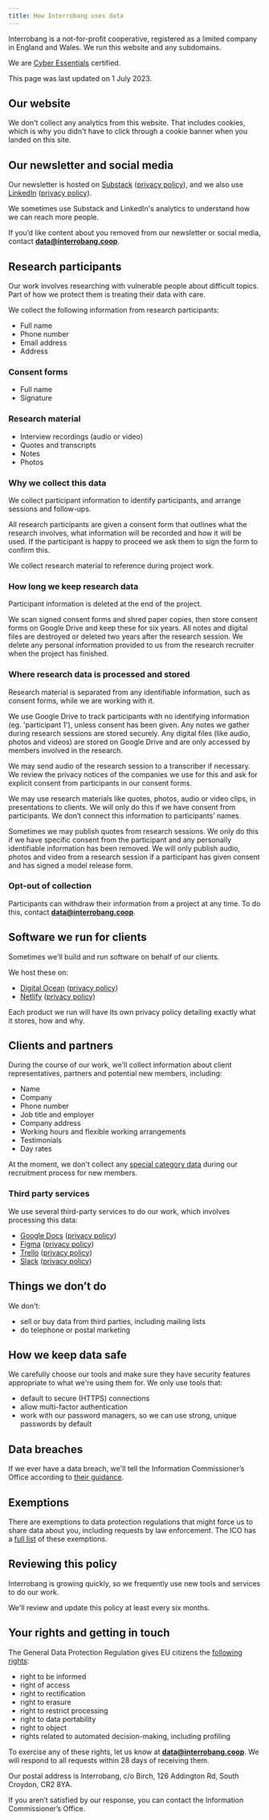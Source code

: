 ```yaml
---
title: How Interrobang uses data
---
```


Interrobang is a not-for-profit cooperative, registered as a limited company in England and Wales. We run this website and any subdomains.

We are [Cyber Essentials](https://iasme.co.uk/cyber-essentials/ncsc-certificate-search/) certified.

This page was last updated on 1 July 2023.

## Our website

We don't collect any analytics from this website. That includes cookies, which is why you didn't have to click through a cookie banner when you landed on this site.

## Our newsletter and social media

Our newsletter is hosted on [Substack](https://substack.com) ([privacy policy](https://substack.com/privacy)), and we also use [LinkedIn](https://www.linkedin.com/legal/privacy-policy) ([privacy policy](https://www.linkedin.com/legal/privacy-policy)).

We sometimes use Substack and LinkedIn's analytics to understand how we can reach more people.

If you’d like content about you removed from our newsletter or social media, contact **data@interrobang.coop**.

## Research participants

Our work involves researching with vulnerable people about difficult topics. Part of how we protect them is treating their data with care.

We collect the following information from research participants:

- Full name
- Phone number
- Email address
- Address

### Consent forms

- Full name
- Signature

### Research material

- Interview recordings (audio or video)
- Quotes and transcripts
- Notes
- Photos

### Why we collect this data

We collect participant information to identify participants, and arrange sessions and follow-ups.

All research participants are given a consent form that outlines what the research involves, what information will be recorded and how it will be used. If the participant is happy to proceed we ask them to sign the form to confirm this.

We collect research material to reference during project work.

### How long we keep research data

Participant information is deleted at the end of the project.

We scan signed consent forms and shred paper copies, then store consent forms on Google Drive and keep these for six years. All notes and digital files are destroyed or deleted two years after the research session. We delete any personal information provided to us from the research recruiter when the project has finished.

### Where research data is processed and stored

Research material is separated from any identifiable information, such as consent forms, while we are working with it.

We use Google Drive to track participants with no identifying information (eg. 'participant 1'), unless consent has been given. Any notes we gather during research sessions are stored securely. Any digital files (like audio, photos and videos) are stored on Google Drive and are only accessed by members involved in the research.

We may send audio of the research session to a transcriber if necessary. We review the privacy notices of the companies we use for this and ask for explicit consent from participants in our consent forms.

We may use research materials like quotes, photos, audio or video clips, in presentations to clients. We will only do this if we have consent from participants. We don’t connect this information to participants’ names.

Sometimes we may publish quotes from research sessions. We only do this if we have specific consent from the participant and any personally identifiable information has been removed. We will only publish audio, photos and video from a research session if a participant has given consent and has signed a model release form.

### Opt-out of collection

Participants can withdraw their information from a project at any time. To do this, contact **data@interrobang.coop**.

## Software we run for clients

Sometimes we'll build and run software on behalf of our clients.

We host these on:

- [Digital Ocean](https://www.digitalocean.com) ([privacy policy](https://www.digitalocean.com/legal/privacy-policy))
- [Netlify](https://www.netlify.com/privacy/) ([privacy policy](https://www.netlify.com/privacy/))

Each product we run will have its own privacy policy detailing exactly what it stores, how and why.

## Clients and partners

During the course of our work, we'll collect information about client representatives, partners and potential new members, including:

- Name
- Company
- Phone number
- Job title and employer
- Company address
- Working hours and flexible working arrangements
- Testimonials
- Day rates

At the moment, we don't collect any [special category data](https://ico.org.uk/for-organisations/uk-gdpr-guidance-and-resources/lawful-basis/a-guide-to-lawful-basis/lawful-basis-for-processing/special-category-data/) during our recruitment process for new members.

### Third party services

We use several third-party services to do our work, which involves processing this data:

- [Google Docs](https://docs.google.com) ([privacy policy](https://support.google.com/docs/answer/10381817?hl=en))
- [Figma](https://www.figma.com) ([privacy policy](https://www.figma.com/privacy/))
- [Trello](https://trello.com) ([privacy policy](https://www.atlassian.com/legal/privacy-policy))
- [Slack](https://slack.com) ([privacy policy](https://slack.com/intl/en-gb/trust/privacy/privacy-policy))

## Things we don’t do

We don't:

- sell or buy data from third parties, including mailing lists
- do telephone or postal marketing

## How we keep data safe

We carefully choose our tools and make sure they have security features appropriate to what we're using them for. We only use tools that:

- default to secure (HTTPS) connections
- allow multi-factor authentication
- work with our password managers, so we can use strong, unique passwords by default

## Data breaches

If we ever have a data breach, we'll tell the Information Commissioner’s Office according to [their guidance](https://ico.org.uk/for-organisations-2/guide-to-data-protection/guide-to-the-general-data-protection-regulation-gdpr/personal-data-breaches/).

## Exemptions

There are exemptions to data protection regulations that might force us to share data about you, including requests by law enforcement. The ICO has a [full list](https://ico.org.uk/for-organisations/uk-gdpr-guidance-and-resources/exemptions/a-guide-to-the-data-protection-exemptions/) of these exemptions.

## Reviewing this policy

Interrobang is growing quickly, so we frequently use new tools and services to do our work.

We'll review and update this policy at least every six months.

## Your rights and getting in touch

The General Data Protection Regulation gives EU citizens the [following rights](https://ico.org.uk/for-organisations/uk-gdpr-guidance-and-resources/individual-rights/individual-rights/):

- right to be informed
- right of access
- right to rectification
- right to erasure
- right to restrict processing
- right to data portability
- right to object
- rights related to automated decision-making, including profiling

To exercise any of these rights, let us know at **data@interrobang.coop**. We will respond to all requests within 28 days of receiving them.

Our postal address is Interrobang, c/o Birch, 126 Addington Rd, South Croydon, CR2 8YA.

If you aren’t satisfied by our response, you can contact the Information Commissioner’s Office.
